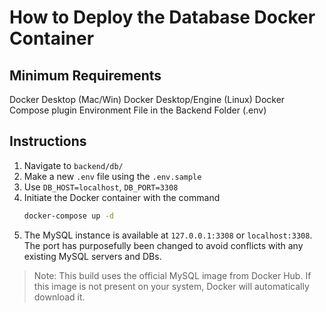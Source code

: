 # How to Deploy the Database Docker Container

## Minimum Requirements
Docker Desktop (Mac/Win)
Docker Desktop/Engine (Linux)
Docker Compose plugin
Environment File in the Backend Folder (.env)

## Instructions
1. Navigate to `backend/db/`
2. Make a new `.env` file using the `.env.sample`
3. Use `DB_HOST=localhost`, `DB_PORT=3308`
4. Initiate the Docker container with the command
   ```bash
   docker-compose up -d
   ```
5. The MySQL instance is available at `127.0.0.1:3308` or `localhost:3308`. The port has purposefully been changed to avoid conflicts with any existing MySQL servers and DBs.

> Note: This build uses the official MySQL image from Docker Hub. If this image is not present on your system, Docker will automatically download it.